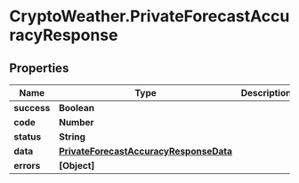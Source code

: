 # CryptoWeather.PrivateForecastAccuracyResponse

## Properties
Name | Type | Description | Notes
------------ | ------------- | ------------- | -------------
**success** | **Boolean** |  | 
**code** | **Number** |  | 
**status** | **String** |  | 
**data** | [**PrivateForecastAccuracyResponseData**](PrivateForecastAccuracyResponseData.md) |  | 
**errors** | **[Object]** |  | [optional] 


